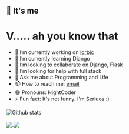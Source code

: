 ## 👋 It's me 
#  V..... ah you know that

<!-- 
**vikaspatelp83/vikaspatelp83** is a ✨ _special_ ✨ repository because its `README.md` (this file) appears on your GitHub profile.
Here are some ideas to get you started:
-->

- 🔭 I’m currently working on [lorbic](https://lorbic1.herokuapp.com)
- 🌱 I’m currently learning Django
- 👯 I’m looking to collaborate on Django, Flask
- 🤔 I’m looking for help with full stack
- 💬 Ask me about Programming and Life 
- 📫 How to reach me: [email](mailto:vikaspatelp83@gmail.com)
- 😄 Pronouns: NightCoder
- ⚡ Fun fact: It's not funny. I'm Seriuos :)


![Github stats](https://github-readme-stats.vercel.app/api?username=vikaspatelp83&theme=synthwave&show_icons=true&count_private=true)
<!-- Top Languages -->
<!-- ![](https://github-readme-stats.vercel.app/api/top-langs/?username=anuraghazra&hide=JavaScript,TypeScript,HTML,CSS,GLSL,Objective-c&layout=compact&langs_count=20)

![ReadMe Card](https://github-readme-stats.vercel.app/api/pin/?username=vikaspatelp83&repo=dnote-sql) -->

<a href="https://github.com/vikaspatelp83/dnote-sql">
  <img align="center" src="https://github-readme-stats.vercel.app/api/pin/?username=vikaspatelp83&repo=dnote-sql" />
</a>
<a href="https://vikaspatelp83.github.io">
  <img align="center" src="https://github-readme-stats.vercel.app/api/top-langs/?username=vikaspatelp83&layout=compact&langs_count=20" />
</a>